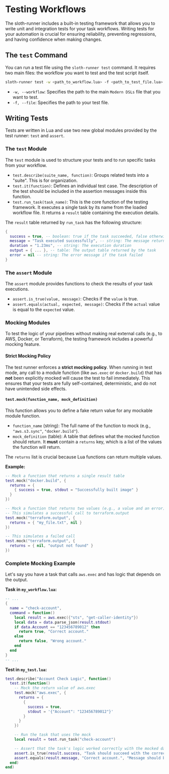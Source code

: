 # Testing Workflows

The sloth-runner includes a built-in testing framework that allows you to write unit and integration tests for your task workflows. Writing tests for your automation is crucial for ensuring reliability, preventing regressions, and having confidence when making changes.

## The `test` Command

You can run a test file using the `sloth-runner test` command. It requires two main files: the workflow you want to test and the test script itself.

```bash
sloth-runner test -w <path_to_workflow.lua> -f <path_to_test_file.lua>
```

-   `-w, --workflow`: Specifies the path to the main `Modern DSLs` file that you want to test.
-   `-f, --file`: Specifies the path to your test file.

## Writing Tests

Tests are written in Lua and use two new global modules provided by the test runner: `test` and `assert`.

### The `test` Module

The `test` module is used to structure your tests and to run specific tasks from your workflow.

-   `test.describe(suite_name, function)`: Groups related tests into a "suite". This is for organization.
-   `test.it(function)`: Defines an individual test case. The description of the test should be included in the assertion messages inside this function.
-   `test.run_task(task_name)`: This is the core function of the testing framework. It executes a single task by its name from the loaded workflow file. It returns a `result` table containing the execution details.

The `result` table returned by `run_task` has the following structure:

```lua
{
  success = true, -- boolean: true if the task succeeded, false otherwise
  message = "Task executed successfully", -- string: The message returned by the task
  duration = "1.23ms", -- string: The execution duration
  output = { ... }, -- table: The output table returned by the task
  error = nil -- string: The error message if the task failed
}
```

### The `assert` Module

The `assert` module provides functions to check the results of your task executions.

-   `assert.is_true(value, message)`: Checks if the `value` is true.
-   `assert.equals(actual, expected, message)`: Checks if the `actual` value is equal to the `expected` value.

### Mocking Modules

To test the logic of your pipelines without making real external calls (e.g., to AWS, Docker, or Terraform), the testing framework includes a powerful mocking feature.

#### Strict Mocking Policy

The test runner enforces a **strict mocking policy**. When running in test mode, any call to a module function (like `aws.exec` or `docker.build`) that has **not** been explicitly mocked will cause the test to fail immediately. This ensures that your tests are fully self-contained, deterministic, and do not have unintended side effects.

#### `test.mock(function_name, mock_definition)`

This function allows you to define a fake return value for any mockable module function.

-   `function_name` (string): The full name of the function to mock (e.g., `"aws.s3.sync"`, `"docker.build"`).
-   `mock_definition` (table): A table that defines what the mocked function should return. It **must** contain a `returns` key, which is a list of the values the function will return.

The `returns` list is crucial because Lua functions can return multiple values.

**Example:**

```lua
-- Mock a function that returns a single result table
test.mock("docker.build", {
  returns = {
    { success = true, stdout = "Successfully built image" }
  }
})

-- Mock a function that returns two values (e.g., a value and an error)
-- This simulates a successful call to terraform.output
test.mock("terraform.output", {
  returns = { "my_file.txt", nil }
})

-- This simulates a failed call
test.mock("terraform.output", {
  returns = { nil, "output not found" }
})
```

### Complete Mocking Example

Let's say you have a task that calls `aws.exec` and has logic that depends on the output.

**Task in `my_workflow.lua`:**
```lua
-- ...
{
  name = "check-account",
  command = function()
    local result = aws.exec({"sts", "get-caller-identity"})
    local data = data.parse_json(result.stdout)
    if data.Account == "123456789012" then
      return true, "Correct account."
    else
      return false, "Wrong account."
    end
  end
}
-- ...
```

**Test in `my_test.lua`:**
```lua
test.describe("Account Check Logic", function()
  test.it(function()
    -- Mock the return value of aws.exec
    test.mock("aws.exec", {
      returns = {
        {
          success = true,
          stdout = '{"Account": "123456789012"}'
        }
      }
    })

    -- Run the task that uses the mock
    local result = test.run_task("check-account")

    -- Assert that the task's logic worked correctly with the mocked data
    assert.is_true(result.success, "Task should succeed with the correct account ID")
    assert.equals(result.message, "Correct account.", "Message should be correct")
  end)
end)
```
